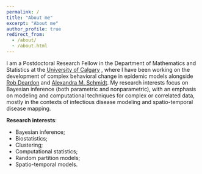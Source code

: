 ```yaml
---
permalink: /
title: "About me"
excerpt: "About me"
author_profile: true
redirect_from: 
  - /about/
  - /about.html
---
```


I am a Postdoctoral Research Fellow in the Department of Mathematics and Statistics at the [University of Calgary](https://ucalgary.ca/) , where I have been working on the development of complex behavioral change in epidemic models alongside [Rob Deardon](https://robdeardon.github.io/) and [Alexandra M. Schmidt](https://alex-schmidt.research.mcgill.ca/). My research interests focus on Bayesian inference (both parametric and nonparametric), with an emphasis on modeling and computational techniques for complex or correlated data, mostly in the contexts of infectious disease modeling and spatio-temporal disease mapping.

**Research interests**: 
- Bayesian inference; 
- Biostatistics; 
- Clustering; 
- Computational statistics; 
- Random partition models; 
- Spatio-temporal models.
